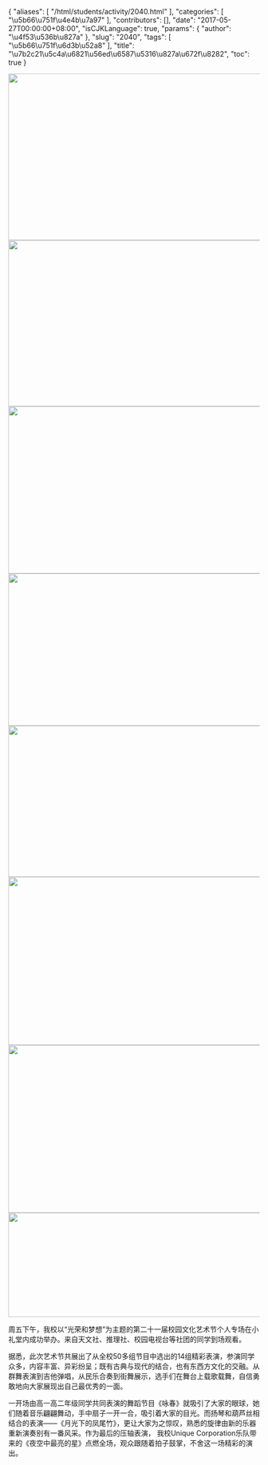 {
    "aliases": [
        "/html/students/activity/2040.html"
    ],
    "categories": [
        "\u5b66\u751f\u4e4b\u7a97"
    ],
    "contributors": [],
    "date": "2017-05-27T00:00:00+08:00",
    "isCJKLanguage": true,
    "params": {
        "author": "\u4f53\u536b\u827a"
    },
    "slug": "2040",
    "tags": [
        "\u5b66\u751f\u6d3b\u52a8"
    ],
    "title": "\u7b2c21\u5c4a\u6821\u56ed\u6587\u5316\u827a\u672f\u8282",
    "toc": true
}


<img
    src="https://cdn.tfls.online/mirror/full/cc702d4c164db2732832326aea15eb9a19f5a341.jpg"
    style="display:block;margin-left:auto;margin-right:auto;"
    decoding="async"
    fetchpriority="auto"
    loading="lazy"
    height="334"
    width="600"
/>
<img
    src="https://cdn.tfls.online/mirror/full/f9926df4e5a8f9599d305ae43fd154e142c31ceb.jpg"
    style="display:block;margin-left:auto;margin-right:auto;"
    decoding="async"
    fetchpriority="auto"
    loading="lazy"
    height="333"
    width="600"
/>
<img
    src="https://cdn.tfls.online/mirror/full/da70432ed130ea445e04823cd81794828ab1bba3.jpg"
    style="display:block;margin-left:auto;margin-right:auto;"
    decoding="async"
    fetchpriority="auto"
    loading="lazy"
    height="335"
    width="600"
/>
<img
    src="https://cdn.tfls.online/mirror/full/072dddff40dc51c1991ffec59e6b7b5db47637f0.jpg"
    style="display:block;margin-left:auto;margin-right:auto;"
    decoding="async"
    fetchpriority="auto"
    loading="lazy"
    height="305"
    width="600"
/>
<img
    src="https://cdn.tfls.online/mirror/full/502936d596a653c35eeb6d72615906432ef66965.jpg"
    style="display:block;margin-left:auto;margin-right:auto;"
    decoding="async"
    fetchpriority="auto"
    loading="lazy"
    height="303"
    width="600"
/>
<img
    src="https://cdn.tfls.online/mirror/full/be3ca4b76548e9fada2d8eb8fdc615c574bdb4b5.jpg"
    style="display:block;margin-left:auto;margin-right:auto;"
    decoding="async"
    fetchpriority="auto"
    loading="lazy"
    height="337"
    width="600"
/>
<img
    src="https://cdn.tfls.online/mirror/full/ac80fab13247398803821b4db8d67f5081199fb5.jpg"
    style="display:block;margin-left:auto;margin-right:auto;"
    decoding="async"
    fetchpriority="auto"
    loading="lazy"
    height="336"
    width="600"
/>
<img
    src="https://cdn.tfls.online/mirror/full/fc1950b591dbe4aa7e2512d0c473cef6a353c702.jpg"
    style="display:block;margin-left:auto;margin-right:auto;"
    decoding="async"
    fetchpriority="auto"
    loading="lazy"
    height="209"
    width="600"
/>




  





周五下午，我校以“光荣和梦想”为主题的第二十一届校园文化艺术节个人专场在小礼堂内成功举办。来自天文社、推理社、校园电视台等社团的同学到场观看。  




据悉，此次艺术节共展出了从全校50多组节目中选出的14组精彩表演，参演同学众多，内容丰富、异彩纷呈；既有古典与现代的结合，也有东西方文化的交融。从群舞表演到吉他弹唱，从民乐合奏到街舞展示，选手们在舞台上载歌载舞，自信勇敢地向大家展现出自己最优秀的一面。




一开场由高一高二年级同学共同表演的舞蹈节目《咏春》就吸引了大家的眼球，她们随着音乐翩翩舞动，手中扇子一开一合，吸引着大家的目光。而扬琴和葫芦丝相结合的表演——《月光下的凤尾竹》，更让大家为之惊叹，熟悉的旋律由新的乐器重新演奏别有一番风采。作为最后的压轴表演， 我校Unique Corporation乐队带来的《夜空中最亮的星》点燃全场，观众跟随着拍子鼓掌，不舍这一场精彩的演出。




  




